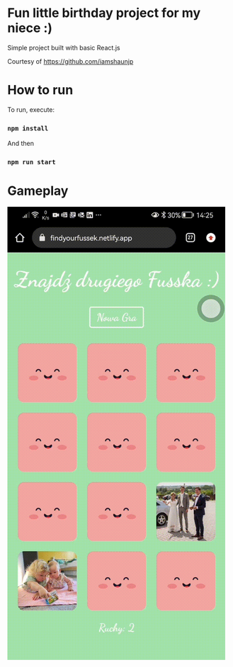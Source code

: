 # Fun little birthday project for my niece :)
Simple project built with basic React.js

Courtesy of https://github.com/iamshaunjp

# How to run

To run, execute: 

### `npm install`

And then

### `npm run start`



# Gameplay

![Gameplay Gif](./public/img/gameplay.gif)
